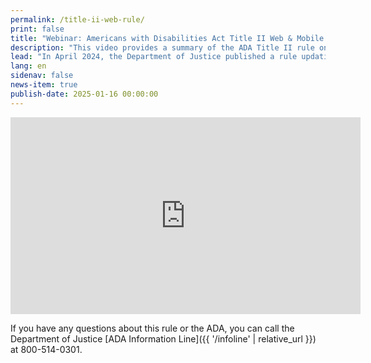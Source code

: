 ```yaml
---
permalink: /title-ii-web-rule/
print: false
title: "Webinar: Americans with Disabilities Act Title II Web & Mobile Application Accessibility Rule"
description: "This video provides a summary of the ADA Title II rule on web content and mobile app accessibility.  The summary is designed to provide introductory information about the rule's requirements."
lead: "In April 2024, the Department of Justice published a rule updating its regulations for Title II of the Americans with Disabilities Act. The rule sets technical requirements for state and local governments to follow to make sure that their websites and mobile apps are accessible to people with disabilities. This webinar provides a summary of the rule. The summary is designed to provide introductory information about the rule’s requirements."
lang: en
sidenav: false
news-item: true
publish-date: 2025-01-16 00:00:00
---
```

<iframe width="560" height="315" src="https://www.youtube.com/embed/hkhIGSvJC2o?si=UWpwS0eiStPKdZXl" title="YouTube video player" frameborder="0" allow="accelerometer; autoplay; clipboard-write; encrypted-media; gyroscope; picture-in-picture; web-share" referrerpolicy="strict-origin-when-cross-origin" allowfullscreen></iframe>

If you have any questions about this rule or the ADA, you can call the Department of Justice [ADA Information Line]({{ '/infoline' | relative_url }}) at 800-514-0301.